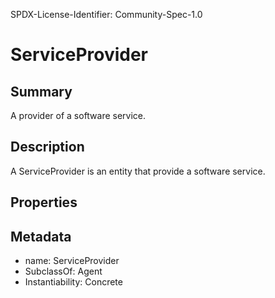 SPDX-License-Identifier: Community-Spec-1.0

# ServiceProvider

## Summary

A provider of a software service.

## Description

A ServiceProvider is an entity that provide a software service.

## Properties

## Metadata

- name: ServiceProvider
- SubclassOf: Agent
- Instantiability: Concrete
